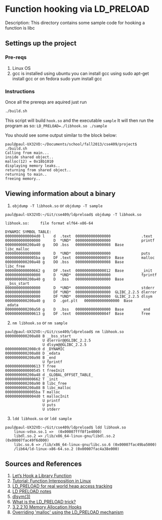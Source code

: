 # Function hooking via LD_PRELOAD
Description: This directory contains some sample code for hooking a function is libc
## Settings up the project
### Pre-reqs
1. Linux OS
2. gcc is installed
  using ubuntu you can install gcc using sudo apt-get install gcc or on fedora sudo yum install gcc
### Instructions
Once all the prereqs are aquired just run 
```bash
./build.sh
```
This script will build `hook.so` and the executable `sample`
It will then run the program as so: `LD_PRELOAD=./libhook.so ./sample`

You should see some output similar to the block below:

```
paul@paul-UX32VD:~/Documents/school/fall2013/cse409/project$ ./build.sh 
Calling from main...
inside shared object..
malloc(12) = 0x18b1010 
displaying memory leaks.. 
returning from shared object.. 
returning to main.. 
freeing memory..
```

## Viewing information about a binary
1. `objdump -T libhook.so` or `objdump -T sample`
```
paul@paul-UX32VD:~/Git/cse409/ldpreload$ objdump -T libhook.so 

libhook.so:     file format elf64-x86-64

DYNAMIC SYMBOL TABLE:
00000000000004d0 l    d  .text	0000000000000000              .text
0000000000000000      D  *UND*	0000000000000000              printf
0000000000200a40 g    DO .bss	0000000000000008  Base        libc_malloc
0000000000000000      D  *UND*	0000000000000000              puts
00000000000005ba g    DF .text	0000000000000059  Base        malloc
0000000000200a48 g    DO .bss	0000000000000008  Base        libc_free
0000000000000662 g    DF .text	0000000000000012  Base        _init
0000000000000000      D  *UND*	0000000000000000              fprintf
0000000000200a40 g    D  .bss	0000000000000000  Base        __bss_start
0000000000000000      D  *UND*	0000000000000000              stderr
0000000000000000      DF *UND*	0000000000000000  GLIBC_2.2.5 dlerror
0000000000000000      DF *UND*	0000000000000000  GLIBC_2.2.5 dlsym
0000000000200a40 g    D  .got.plt	0000000000000000  Base        _edata
0000000000200a50 g    D  .bss	0000000000000000  Base        _end
0000000000000613 g    DF .text	000000000000004f  Base        free

```

2. `nm libhook.so` or `nm sample`
```
paul@paul-UX32VD:~/Git/cse409/ldpreload$ nm libhook.so 
0000000000200a88 B __bss_start
                 U dlerror@@GLIBC_2.2.5
                 U dlsym@@GLIBC_2.2.5
00000000002008c0 d _DYNAMIC
0000000000200a88 D _edata
0000000000200a98 B _end
                 U fprintf
0000000000000613 T free
0000000000000545 t freeInit
0000000000200a48 d _GLOBAL_OFFSET_TABLE_
0000000000000662 T _init
0000000000200a90 B libc_free
0000000000200a88 B libc_malloc
00000000000005ba T malloc
00000000000004d0 t mallocInit
                 U printf
                 U puts
                 U stderr
```

3. `ldd libhook.so` or `ldd sample`
```
paul@paul-UX32VD:~/Git/cse409/ldpreload$ ldd libhook.so 
	linux-vdso.so.1 =>  (0x00007fff8f1e4000)
	libdl.so.2 => /lib/x86_64-linux-gnu/libdl.so.2 (0x00007fac49f6d000)
	libc.so.6 => /lib/x86_64-linux-gnu/libc.so.6 (0x00007fac49ba5000)
	/lib64/ld-linux-x86-64.so.2 (0x00007fac4a38e000)
```

## Sources and References
1. [Let’s Hook a Library Function](http://www.linuxforu.com/2011/08/lets-hook-a-library-function/)
2. [Tutorial: Function Interposition in Linux](http://www.jayconrod.com/cgi/view_post.py?23)
3. [LD_PRELOAD for real world heap access tracking](http://blog.oakbits.com/index.php?post/2012/04/11/LD_PRELOAD-for-real-usage-on-memory-allocation)
4. [LD PRELOAD notes](http://www.noah.org/wiki/LD_PRELOAD_notes)
5. [dlsym(3)](http://linux.die.net/man/3/dlsym)
6. [What is the LD_PRELOAD trick?](http://stackoverflow.com/questions/426230/what-is-the-ld-preload-trick)
7. [3.2.2.10 Memory Allocation Hooks](http://www.gnu.org/savannah-checkouts/gnu/libc/manual/html_node/Hooks-for-Malloc.html)
8. [Overriding 'malloc' using the LD_PRELOAD mechanism](http://stackoverflow.com/questions/6083337/overriding-malloc-using-the-ld-preload-mechanism)


